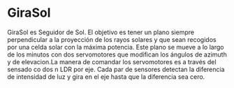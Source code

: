 # GiraSol
GiraSol es Seguidor de Sol. El objetivo es tener un plano siempre perpendicular a la proyección de los rayos solares y que sean recogidos por una celda solar con la máxima potencia. Este plano se mueve a lo largo de los minutos con dos servomotores que modifican los ángulos de azimuth y de elevacion.La manera de comandar los servomotores es a través del sensado co dos n LDR por eje. Cada par de sensores detectan la diferencia de intensidad de luz y gira en el eje hasta que la diferencia sea cero.
